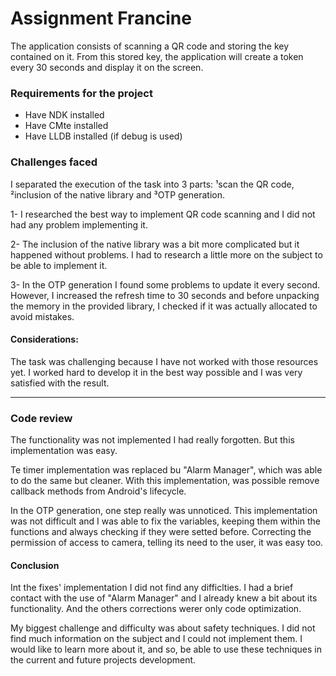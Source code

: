 # Assignment Francine

The application consists of scanning a QR code and storing the key contained on it. From this stored key, the application will create a token every 30 seconds and display it on the screen.


### Requirements for the project

- Have NDK installed
- Have CMte installed
- Have LLDB installed (if debug is used)


### Challenges faced

I separated the execution of the task into 3 parts: ¹scan the QR code, ²inclusion of the native library and ³OTP generation.

1- I researched the best way to implement QR code scanning and I did not had any problem implementing it.

2- The inclusion of the native library was a bit more complicated but it happened without problems. I had to research a little more on the subject to be able to implement it.

3- In the OTP generation I found some problems to update it every second. However, I increased the refresh time to 30 seconds and before unpacking the memory in the provided library, I checked if it was actually allocated to avoid mistakes.

#### Considerations:

The task was challenging because I have not worked with those resources yet. I worked hard to develop it in the best way possible and I was very satisfied with the result.

----------------------------------------------------------------------------------------------------------------------------------------

### Code review

The functionality was not implemented I had really forgotten. But this implementation was easy.

Te timer implementation was replaced bu "Alarm Manager", which was able to do the same but cleaner. With this implementation, was possible remove callback methods from Android's lifecycle.

In the OTP generation, one step really was unnoticed. This implementation was not difficult and I was able to fix the variables, keeping them within the functions and always checking if they were setted before. Correcting the permission of access to camera, telling its need to the user, it was easy too.

#### Conclusion

Int the fixes' implementation I did not find any difficlties. I had a brief contact with the use of "Alarm Manager" and I already knew a bit about its functionality. And the others corrections werer only code optimization.

My biggest challenge and difficulty was about safety techniques. I did not find much information on the subject and I could not implement them. I would like to learn more about it, and so, be able to use these techniques in the current and future projects development.

